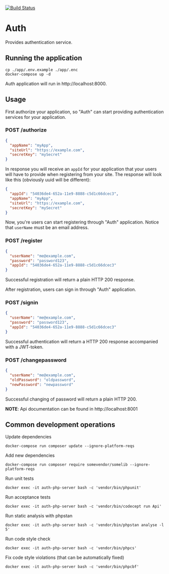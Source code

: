 [![Build Status](https://travis-ci.com/alkaupp/auth.svg?branch=master)](https://travis-ci.com/alkaupp/auth)

Auth
====

Provides authentication service.

Running the application
-----------------------

```
cp ./app/.env.example ./app/.enc
docker-compose up -d
```

Auth application will run in http://localhost:8000.

Usage
-----

First authorize your application, so "Auth" can start providing authentication services for your application.

### POST /authorize

```json
{
  "appName": "myApp",
  "siteUrl": "https://example.com",
  "secretKey": "mySecret"
}
```

In response you will receive an `appId` for your application that your users will have to
provide when registering from your site. The response will look like this (obviously uuid will be different):

```json
{
  "appId": "54036de4-652a-11e9-8888-c5d1c66dcec3",
  "appName": "myApp",
  "siteUrl": "https://example.com",
  "secretKey": "mySecret"
}
```

Now, you're users can start registering through "Auth" application. Notice that `userName` must be an email address.

### POST /register

```json
{
  "userName": "me@example.com",
  "password": "password123",
  "appId": "54036de4-652a-11e9-8888-c5d1c66dcec3"
}
```

Successful registration will return a plain HTTP 200 response.

After registration, users can sign in through "Auth" application.

### POST /signin

```json
{
  "userName": "me@example.com",
  "password": "password123",
  "appId": "54036de4-652a-11e9-8888-c5d1c66dcec3"
}
```

Successful authentication will return a HTTP 200 response accompanied with a JWT-token.

### POST /changepassword

```json
{
  "userName": "me@example.com",
  "oldPassword": "oldpassword",
  "newPassword": "newpassword"
}
```

Successful changing of password will return a plain HTTP 200.

**NOTE**: Api documentation can be found in http://localhost:8001

Common development operations
-----------------------------

Update dependencies
```
docker-compose run composer update --ignore-platform-reqs
```

Add new dependencies
```
docker-compose run composer require somevendor/somelib --ignore-platform-reqs
```

Run unit tests
```
docker exec -it auth-php-server bash -c 'vendor/bin/phpunit'
```

Run acceptance tests
```
docker exec -it auth-php-server bash -c 'vendor/bin/codecept run Api'
```

Run static analysis with phpstan
```
docker exec -it auth-php-server bash -c 'vendor/bin/phpstan analyse -l 5'
```

Run code style check
```
docker exec -it auth-php-server bash -c 'vendor/bin/phpcs'
```

Fix code style violations (that can be automatically fixed)
```
docker exec -it auth-php-server bash -c 'vendor/bin/phpcbf'
```
